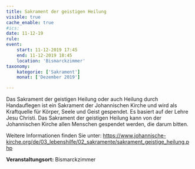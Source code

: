 ```yaml
---
title: Sakrament der geistigen Heilung
visible: true
cache_enable: true
#ics: 
date: 11-12-19
rule: 
event:
	start: 11-12-2019 17:45
	end: 11-12-2019 18:45
	location: 'Bismarckzimmer'
taxonomy:
	kategorie: ['Sakrament']
	monat: ['Dezember 2019']

---
```

Das Sakrament der geistigen Heilung oder auch Heilung durch Handauflegen ist ein Sakrament der Johannischen Kirche und wird als Kraftquelle für Körper, Seele und Geist gespendet. Es basiert auf der Lehre Jesu Christi. Das Sakrament der geistigen Heilung kann von der Johannischen Kirche allen Menschen gespendet werden, die darum bitten.

Weitere Informationen finden Sie unter:
https://www.johannische-kirche.org/de/03_lebenshilfe/02_sakramente/sakrament_geistige_heilung.php



**Veranstaltungsort:** Bismarckzimmer

